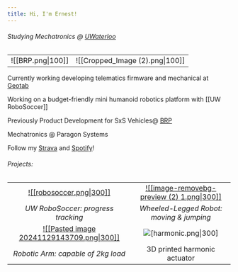 ```yaml
---
title: Hi, I'm Ernest!
---
```

###### Studying Mechatronics @ [UWaterloo](https://uwaterloo.ca/engineering/)
|                   |                                 |
| :---------------: | :-----------------------------: |
| ![[BRP.png\|100]] | ![[Cropped_Image (2).png\|100]] |

Currently working developing telematics firmware and mechanical at [Geotab](https://www.geotab.com/)

Working on a budget-friendly mini humanoid robotics platform with [[UW RoboSoccer]]

Previously Product Development for SxS Vehicles@ [BRP](https://www.brp.com/en/)

Mechatronics @ Paragon Systems

Follow my [Strava](https://strava.app.link/0cGqWokPRHb) and [Spotify](https://open.spotify.com/user/ernestwang135791?si=eb867f3241e14a72)!
###### Projects:

|                                                                                                         |                                                                                                 |
| :-----------------------------------------------------------------------------------------------------: | :---------------------------------------------------------------------------------------------: |
|                [![[robosoccer.png\|300]]](https://ernestwang.ca/Projects/UW-RoboSoccer)                 | [![[image-removebg-preview (2) 1.png\|300]]](https://ernestwang.ca/Projects/Wheel-legged-Robot) |
|                                   *UW RoboSoccer: progress tracking*                                    |                            *Wheeled-Legged Robot: moving & jumping*                             |
| [![[Pasted image 20241129143709.png\|300]]](https://ernestwang.ca/Projects/U-Robotic-Arm/U-Robotic-Arm) |            ![[harmonic.png\|300]](https://ernestwang.ca/Projects/Harmonic-Actuator)             |
|                                   *Robotic Arm: capable of 2kg load*                                    |                                  3D printed harmonic actuator                                   |
